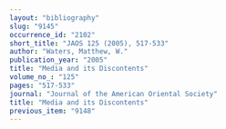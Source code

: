 ```yaml
---
layout: "bibliography"
slug: "9145"
occurrence_id: "2102"
short_title: "JAOS 125 (2005), 517-533"
author: "Waters, Matthew, W."
publication_year: "2005"
title: "Media and its Discontents"
volume_no_: "125"
pages: "517-533"
journal: "Journal of the American Oriental Society"
title: "Media and its Discontents"
previous_item: "9148"
---
```

